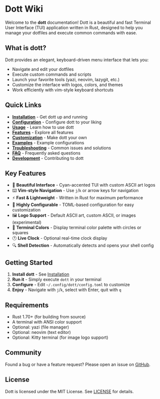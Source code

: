 # Dott Wiki

Welcome to the **dott** documentation! Dott is a beautiful and fast Terminal User Interface (TUI) application written in Rust, designed to help you manage your dotfiles and execute common commands with ease.

## What is dott?

Dott provides an elegant, keyboard-driven menu interface that lets you:
- Navigate and edit your dotfiles
- Execute custom commands and scripts
- Launch your favorite tools (yazi, neovim, lazygit, etc.)
- Customize the interface with logos, colors, and themes
- Work efficiently with vim-style keyboard shortcuts

## Quick Links

- **[Installation](Installation.md)** - Get dott up and running
- **[Configuration](Configuration.md)** - Configure dott to your liking
- **[Usage](Usage.md)** - Learn how to use dott
- **[Features](Features.md)** - Explore all features
- **[Customization](Customization.md)** - Make dott your own
- **[Examples](Examples.md)** - Example configurations
- **[Troubleshooting](Troubleshooting.md)** - Common issues and solutions
- **[FAQ](FAQ.md)** - Frequently asked questions
- **[Development](Development.md)** - Contributing to dott

## Key Features

- 🎨 **Beautiful Interface** - Cyan-accented TUI with custom ASCII art logos
- ⌨️ **Vim-style Navigation** - Use `j`/`k` or arrow keys for navigation
- ⚡ **Fast & Lightweight** - Written in Rust for maximum performance
- 🔧 **Highly Configurable** - TOML-based configuration for easy customization
- 🖼️ **Logo Support** - Default ASCII art, custom ASCII, or images (experimental)
- 🎨 **Terminal Colors** - Display terminal color palette with circles or squares
- 🕐 **Live Clock** - Optional real-time clock display
- 🔍 **Shell Detection** - Automatically detects and opens your shell config

## Getting Started

1. **Install dott** - See [Installation](Installation.md)
2. **Run it** - Simply execute `dott` in your terminal
3. **Configure** - Edit `~/.config/dott/config.toml` to customize
4. **Enjoy** - Navigate with `j`/`k`, select with Enter, quit with `q`

## Requirements

- Rust 1.70+ (for building from source)
- A terminal with ANSI color support
- Optional: yazi (file manager)
- Optional: neovim (text editor)
- Optional: Kitty terminal (for image logo support)

## Community

Found a bug or have a feature request? Please open an issue on [GitHub](https://github.com/commended/dott).

## License

Dott is licensed under the MIT License. See [LICENSE](../LICENSE) for details.
